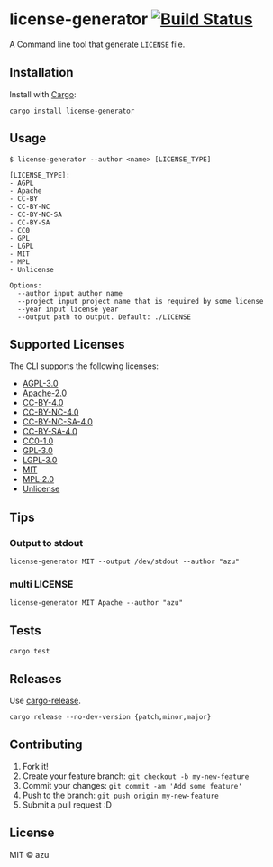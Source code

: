 # license-generator [![Build Status](https://travis-ci.org/azu/license-generator.svg?branch=master)](https://travis-ci.org/azu/license-generator)

A Command line tool that generate `LICENSE` file.

## Installation

Install with [Cargo](https://crates.io/):

    cargo install license-generator

## Usage

    $ license-generator --author <name> [LICENSE_TYPE]

    [LICENSE_TYPE]:
    - AGPL
    - Apache
    - CC-BY
    - CC-BY-NC
    - CC-BY-NC-SA
    - CC-BY-SA
    - CC0
    - GPL
    - LGPL
    - MIT
    - MPL
    - Unlicense

    Options:
      --author input author name
      --project input project name that is required by some license
      --year input license year
      --output path to output. Default: ./LICENSE

## Supported Licenses

The CLI supports the following licenses:

- [AGPL-3.0](http://www.gnu.org/licenses/agpl-3.0)
- [Apache-2.0](https://www.apache.org/licenses/LICENSE-2.0)
- [CC-BY-4.0](https://creativecommons.org/licenses/by/4.0/)
- [CC-BY-NC-4.0](https://creativecommons.org/licenses/by-nc/4.0/)
- [CC-BY-NC-SA-4.0](https://creativecommons.org/licenses/by-nc-sa/4.0/)
- [CC-BY-SA-4.0](https://creativecommons.org/licenses/by-sa/4.0/)
- [CC0-1.0](http://creativecommons.org/publicdomain/zero/1.0/)
- [GPL-3.0](http://www.gnu.org/licenses/gpl-3.0)
- [LGPL-3.0](http://www.gnu.org/licenses/lgpl-3.0)
- [MIT](https://opensource.org/licenses/MIT)
- [MPL-2.0](https://www.mozilla.org/en-US/MPL/2.0/)
- [Unlicense](http://unlicense.org/)

## Tips

### Output to stdout

    license-generator MIT --output /dev/stdout --author "azu"

### multi LICENSE

    license-generator MIT Apache --author "azu"

## Tests

    cargo test

## Releases

Use [cargo-release](https://github.com/sunng87/cargo-release).

    cargo release --no-dev-version {patch,minor,major}

## Contributing

1. Fork it!
2. Create your feature branch: `git checkout -b my-new-feature`
3. Commit your changes: `git commit -am 'Add some feature'`
4. Push to the branch: `git push origin my-new-feature`
5. Submit a pull request :D

## License

MIT © azu
